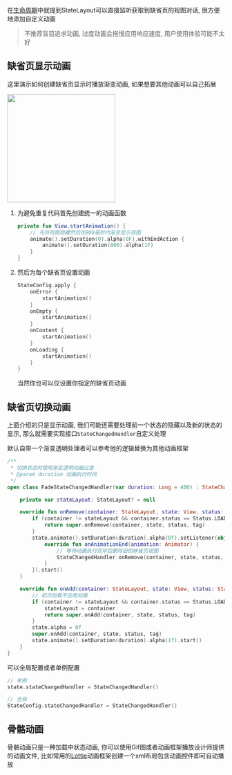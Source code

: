 在[生命周期](lifecycle.md)中就提到StateLayout可以直接监听获取到缺省页的视图对话, 很方便地添加自定义动画

> 不推荐盲目追求动画, 过度动画会拖慢应用响应速度, 用户使用体验可能不太好 <br>

## 缺省页显示动画

这里演示如何创建缺省页显示时播放渐变动画, 如果想要其他动画可以自己拓展

<img src="https://i.loli.net/2021/08/14/97rDSVuKIodF1wO.gif" width="250"/>

1. 为避免重复代码首先创建统一的动画函数

    ```kotlin
    private fun View.startAnimation() {
        // 先将视图隐藏然后在800毫秒内渐变显示视图
        animate().setDuration(0).alpha(0F).withEndAction {
            animate().setDuration(800).alpha(1F)
        }
    }
    ```

2. 然后为每个缺省页设置动画

    ```kotlin
    StateConfig.apply {
        onError {
            startAnimation()
        }
        onEmpty {
            startAnimation()
        }
        onContent {
            startAnimation()
        }
        onLoading {
            startAnimation()
        }
    }
    ```

    当然你也可以仅设置你指定的缺省页动画


## 缺省页切换动画

上面介绍的只是显示动画, 我们可能还需要处理前一个状态的隐藏以及新的状态的显示, 那么就需要实现接口`StateChangedHandler`自定义处理

默认自带一个渐变透明处理者可以参考他的逻辑替换为其他动画框架

```kotlin
/**
 * 切换状态时使用渐变透明动画过渡
 * @param duration 动画执行时间
 */
open class FadeStateChangedHandler(var duration: Long = 400) : StateChangedHandler {

    private var stateLayout: StateLayout? = null

    override fun onRemove(container: StateLayout, state: View, status: Status, tag: Any?) {
        if (container != stateLayout && container.status == Status.LOADING) {
            return super.onRemove(container, state, status, tag)
        }
        state.animate().setDuration(duration).alpha(0f).setListener(object : AnimatorListenerAdapter() {
            override fun onAnimationEnd(animation: Animator) {
                // 等待动画执行完毕后删除旧的缺省页视图
                StateChangedHandler.onRemove(container, state, status, tag)
            }
        }).start()
    }

    override fun onAdd(container: StateLayout, state: View, status: Status, tag: Any?) {
        // 初次加载不应用动画
        if (container != stateLayout && container.status == Status.LOADING) {
            stateLayout = container
            return super.onAdd(container, state, status, tag)
        }
        state.alpha = 0f
        super.onAdd(container, state, status, tag)
        state.animate().setDuration(duration).alpha(1f).start()
    }
}
```


可以全局配置或者单例配置

```kotlin
// 单例
state.stateChangedHandler = StateChangedHandler()

// 全局
StateConfig.stateChangedHandler = StateChangedHandler()
```


## 骨骼动画

骨骼动画只是一种加载中状态动画, 你可以使用Gif图或者动画框架播放设计师提供的动画文件, 比如常用的[Lottie](https://airbnb.design/lottie/)动画框架创建一个xml布局包含动画控件即可自动播放

